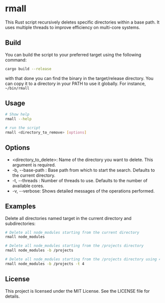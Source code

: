 # rmall

This Rust script recursively deletes specific directories within a base path. It uses multiple threads to improve efficiency on multi-core systems.

## Build

You can build the script to your preferred target using the following command:

```bash
cargo build --release
```

with that done you can find the binary in the target/release directory. You can copy it to a directory in your PATH to use it globally. For instance, `~/bin/rmall`

## Usage

```bash
# Show help
rmall --help

# run the script
rmall <directory_to_remove> [options]

```

## Options

- <directory_to_delete>: Name of the directory you want to delete. This argument is required.
- -b, --base-path <path>: Base path from which to start the search. Defaults to the current directory.
- -t, --threads <number>: Number of threads to use. Defaults to the number of available cores.
- -v, --verbose: Shows detailed messages of the operations performed.

## Examples

Delete all directories named target in the current directory and subdirectories:

```bash
# Delete all node_modules starting from the current directory
rmall node_modules

# Delete all node_modules starting from the /projects directory
rmall node_modules -b /projects

# Delete all node_modules starting from the /projects directory using 4 threads
rmall node_modules -b /projects -t 4
```

## License

This project is licensed under the MIT License. See the LICENSE file for details.
